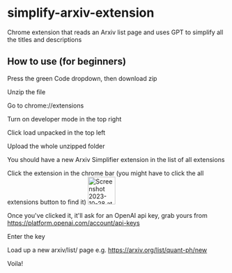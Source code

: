 # simplify-arxiv-extension
Chrome extension that reads an Arxiv list page and uses GPT to simplify all the titles and descriptions

## How to use (for beginners)

Press the green Code dropdown, then download zip

Unzip the file

Go to chrome://extensions

Turn on developer mode in the top right

Click load unpacked in the top left

Upload the whole unzipped folder

You should have a new Arxiv Simplifier extension in the list of all extensions

Click the extension in the chrome bar (you might have to click the all extensions button to find it) <img width="63" alt="Screenshot 2023-10-28 at 12 38 13 pm" src="https://github.com/jacksonhmg/simplify-arxiv-extension/assets/103947019/92827384-43d0-436d-9094-945e345b4ab9">

Once you've clicked it, it'll ask for an OpenAI api key, grab yours from https://platform.openai.com/account/api-keys

Enter the key

Load up a new arxiv/list/ page e.g. https://arxiv.org/list/quant-ph/new

Voila!
